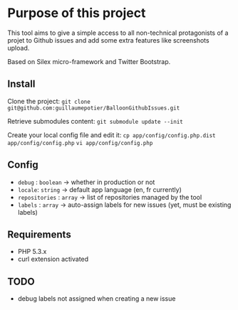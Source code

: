 # Purpose of this project

This tool aims to give a simple access to all non-technical protagonists of a projet to Github issues and add some extra features like screenshots upload.

Based on Silex micro-framework and Twitter Bootstrap.

## Install

Clone the project:
`git clone git@github.com:guillaumepotier/BalloonGithubIssues.git`

Retrieve submodules content:
`git submodule update --init`

Create your local config file and edit it:
`cp app/config/config.php.dist app/config/config.php`
`vi app/config/config.php`

## Config

* `debug` : `boolean` -> whether in production or not
* `locale`: `string` -> default app language (en, fr currently)
* `repositories` : `array` -> list of repositories managed by the tool
* `labels` : `array` -> auto-assign labels for new issues (yet, must be existing labels)

## Requirements

* PHP 5.3.x
* curl extension activated

## TODO

* debug labels not assigned when creating a new issue